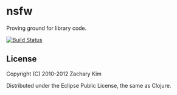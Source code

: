 # nsfw

Proving ground for library code.

[![Build Status](https://travis-ci.org/zkim/nsfw.png)](https://travis-ci.org/zkim/nsfw)

## License

Copyright (C) 2010-2012 Zachary Kim

Distributed under the Eclipse Public License, the same as Clojure.
